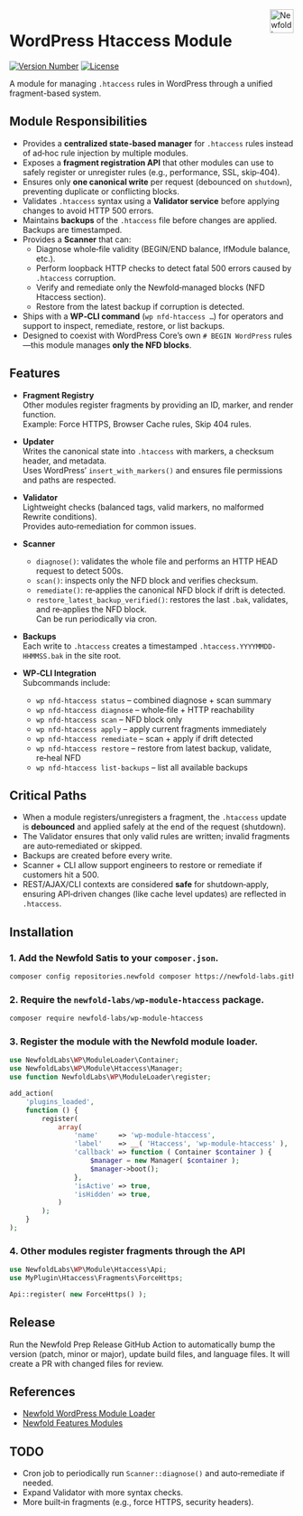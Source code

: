 <a href="https://newfold.com/" target="_blank">
    <img src="https://newfold.com/content/experience-fragments/newfold/site-header/master/_jcr_content/root/header/logo.coreimg.svg/1621395071423/newfold-digital.svg" alt="Newfold Logo" title="Newfold Digital" align="right" 
height="42" />
</a>

# WordPress Htaccess Module
[![Version Number](https://img.shields.io/github/v/release/newfold-labs/wp-module-htaccess?color=21a0ed&labelColor=333333)](https://github.com/newfold-labs/wp-module-htaccess/releases)
[![License](https://img.shields.io/github/license/newfold-labs/wp-module-htaccess?labelColor=333333&color=666666)](https://raw.githubusercontent.com/newfold-labs/wp-module-htaccess/master/LICENSE)

A module for managing `.htaccess` rules in WordPress through a unified fragment-based system.

## Module Responsibilities

- Provides a **centralized state-based manager** for `.htaccess` rules instead of ad‑hoc rule injection by multiple modules.
- Exposes a **fragment registration API** that other modules can use to safely register or unregister rules (e.g., performance, SSL, skip‑404).
- Ensures only **one canonical write** per request (debounced on `shutdown`), preventing duplicate or conflicting blocks.
- Validates `.htaccess` syntax using a **Validator service** before applying changes to avoid HTTP 500 errors.
- Maintains **backups** of the `.htaccess` file before changes are applied. Backups are timestamped.
- Provides a **Scanner** that can:
  - Diagnose whole‑file validity (BEGIN/END balance, IfModule balance, etc.).
  - Perform loopback HTTP checks to detect fatal 500 errors caused by `.htaccess` corruption.
  - Verify and remediate only the Newfold‑managed blocks (NFD Htaccess section).
  - Restore from the latest backup if corruption is detected.
- Ships with a **WP‑CLI command** (`wp nfd-htaccess …`) for operators and support to inspect, remediate, restore, or list backups.
- Designed to coexist with WordPress Core’s own `# BEGIN WordPress` rules—this module manages **only the NFD blocks**.

## Features

- **Fragment Registry**  
  Other modules register fragments by providing an ID, marker, and render function.  
  Example: Force HTTPS, Browser Cache rules, Skip 404 rules.

- **Updater**  
  Writes the canonical state into `.htaccess` with markers, a checksum header, and metadata.  
  Uses WordPress’ `insert_with_markers()` and ensures file permissions and paths are respected.

- **Validator**  
  Lightweight checks (balanced tags, valid markers, no malformed Rewrite conditions).  
  Provides auto‑remediation for common issues.

- **Scanner**  
  - `diagnose()`: validates the whole file and performs an HTTP HEAD request to detect 500s.  
  - `scan()`: inspects only the NFD block and verifies checksum.  
  - `remediate()`: re‑applies the canonical NFD block if drift is detected.  
  - `restore_latest_backup_verified()`: restores the last `.bak`, validates, and re‑applies the NFD block.  
  Can be run periodically via cron.

- **Backups**  
  Each write to `.htaccess` creates a timestamped `.htaccess.YYYYMMDD-HHMMSS.bak` in the site root.

- **WP‑CLI Integration**  
  Subcommands include:  
  - `wp nfd-htaccess status` – combined diagnose + scan summary  
  - `wp nfd-htaccess diagnose` – whole‑file + HTTP reachability  
  - `wp nfd-htaccess scan` – NFD block only  
  - `wp nfd-htaccess apply` – apply current fragments immediately  
  - `wp nfd-htaccess remediate` – scan + apply if drift detected  
  - `wp nfd-htaccess restore` – restore from latest backup, validate, re‑heal NFD  
  - `wp nfd-htaccess list-backups` – list all available backups

## Critical Paths

- When a module registers/unregisters a fragment, the `.htaccess` update is **debounced** and applied safely at the end of the request (shutdown).  
- The Validator ensures that only valid rules are written; invalid fragments are auto‑remediated or skipped.  
- Backups are created before every write.  
- Scanner + CLI allow support engineers to restore or remediate if customers hit a 500.  
- REST/AJAX/CLI contexts are considered **safe** for shutdown‑apply, ensuring API‑driven changes (like cache level updates) are reflected in `.htaccess`.

## Installation

### 1. Add the Newfold Satis to your `composer.json`.

```bash
composer config repositories.newfold composer https://newfold-labs.github.io/satis
```

### 2. Require the `newfold-labs/wp-module-htaccess` package.

```bash
composer require newfold-labs/wp-module-htaccess
```

### 3. Register the module with the Newfold module loader.

```php
use NewfoldLabs\WP\ModuleLoader\Container;
use NewfoldLabs\WP\Module\Htaccess\Manager;
use function NewfoldLabs\WP\ModuleLoader\register;

add_action(
    'plugins_loaded',
    function () {
        register(
            array(
                'name'     => 'wp-module-htaccess',
                'label'    => __( 'Htaccess', 'wp-module-htaccess' ),
                'callback' => function ( Container $container ) {
                    $manager = new Manager( $container );
                    $manager->boot();
                },
                'isActive' => true,
                'isHidden' => true,
            )
        );
    }
);
```

### 4. Other modules register fragments through the API

```php
use NewfoldLabs\WP\Module\Htaccess\Api;
use MyPlugin\Htaccess\Fragments\ForceHttps;

Api::register( new ForceHttps() );
```

## Release

Run the Newfold Prep Release GitHub Action to automatically bump the version (patch, minor or major), update build files, and language files. It will create a PR with changed files for review.

## References

- [Newfold WordPress Module Loader](https://github.com/newfold-labs/wp-module-loader)  
- [Newfold Features Modules](https://github.com/newfold-labs/wp-module-features)

## TODO

- Cron job to periodically run `Scanner::diagnose()` and auto‑remediate if needed.
- Expand Validator with more syntax checks.
- More built‑in fragments (e.g., force HTTPS, security headers).
